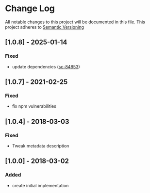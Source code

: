 # Change Log
All notable changes to this project will be documented in this file.
This project adheres to [Semantic Versioning](http://semver.org)

## [1.0.8] - 2025-01-14
### Fixed
- update dependencies ([sc-84853](https://app.shortcut.com/active-prospect/story/84853/fix-broken-tests-in-dependencies))

## [1.0.7] - 2021-02-25
### Fixed
- fix npm vulnerabilities

## [1.0.4] - 2018-03-03
### Fixed
- Tweak metadata description

## [1.0.0] - 2018-03-02
### Added
- create initial implementation
